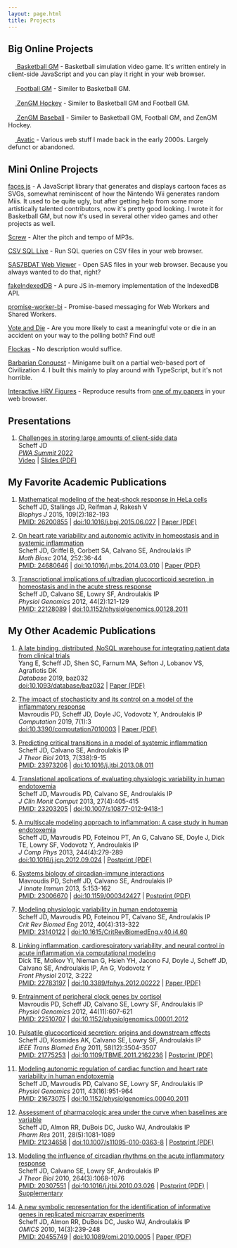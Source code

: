 ```yaml
---
layout: page.html
title: Projects
---
```


<h2 style="padding-top: 0">Big Online Projects</h2>

<a href="https://basketball-gm.com/"><img src="https://play.basketball-gm.com/ico/logo.png" width="16" height="16" alt="" /> Basketball GM</a> - Basketball simulation video game. It's written entirely in client-side JavaScript and you can play it right in your web browser.

<a href="https://football-gm.com/"><img src="https://play.football-gm.com/ico/logo.png" width="16" height="16" alt="" /> Football GM</a> - Similer to Basketball GM.

<a href="https://hockey.zengm.com/"><img src="https://hockey.zengm.com/ico/logo.png" width="16" height="16" alt="" /> ZenGM Hockey</a> - Similer to Basketball GM and Football GM.

<a href="https://baseball.zengm.com/"><img src="https://baseball.zengm.com/ico/logo.png" width="16" height="16" alt="" /> ZenGM Baseball</a> - Similer to Basketball GM, Football GM, and ZenGM Hockey.

<a href="http://www.avatic.com/"><img src="/files/icons/avatic.png" width="16" height="16" alt="" /> Avatic</a> - Various web stuff I made back in the early 2000s. Largely defunct or abandoned.

<h2>Mini Online Projects</h2>

<a href="https://zengm.com/facesjs/">faces.js</a> - A JavaScript library that generates and displays cartoon faces as SVGs, somewhat reminiscent of how the Nintendo Wii generates random Miis. It used to be quite ugly, but after getting help from some more artistically talented contributors, now it's pretty good looking. I wrote it for Basketball GM, but now it's used in several other video games and other projects as well.

<a href="/screw/">Screw</a> - Alter the pitch and tempo of MP3s.

<a href="/csv-sql-live/">CSV SQL Live</a> - Run SQL queries on CSV files in your web browser.

<a href="/sas7bdat/">SAS7BDAT Web Viewer</a> - Open SAS files in your web browser. Because you always wanted to do that, right?

<a href="https://github.com/dumbmatter/fakeIndexedDB">fakeIndexedDB</a> - A pure JS in-memory implementation of the IndexedDB API.

<a href="https://github.com/dumbmatter/promise-worker-bi">promise-worker-bi</a> - Promise-based messaging for Web Workers and Shared Workers.

<a href="/vote-and-die/">Vote and Die</a> - Are you more likely to cast a meaningful vote or die in an accident on your way to the polling both? Find out!

<a href="/flockas/">Flockas</a> - No description would suffice.

<a href="/barbconq/">Barbarian Conquest</a> - Minigame built on a partial web-based port of Civilization 4. I built this mainly to play around with TypeScript, but it's not horrible.

<a href="/hrv-interactive/">Interactive HRV Figures</a> - Reproduce results from <a href="http://www.ncbi.nlm.nih.gov/pubmed/24680646">one of my papers</a> in your web browser.

<h2>Presentations</h2>

<ol>
<li>
<p>
<a href="/files/presentations/2022-pwa-summit.pdf">Challenges in storing large amounts of client-side data</a><br />
Scheff JD<br />
<a href="https://pwasummit.org/"><em>PWA Summit</em> 2022</a><br />
<span class="publinks"><a href="https://www.youtube.com/watch?v=tEOzwbvmTpA">Video</a> | <a href="/files/presentations/2022-pwa-summit.pdf">Slides (PDF)</a></span>
</p>
</li>
</ol>

<h2>My Favorite Academic Publications</h2>

<ol>
<li>
<p>
<a href="/files/papers/2015-heat-shock-response.pdf">Mathematical modeling of the heat-shock response in HeLa cells</a><br />
Scheff JD, Stallings JD, Reifman J, Rakesh V<br />
<em>Biophys J</em> 2015, 109(2):182-193<br />
<span class="publinks"><a href="http://www.ncbi.nlm.nih.gov/pubmed/26200855">PMID: 26200855</a> | <a href="https://doi.org/10.1016/j.bpj.2015.06.027">doi:10.1016/j.bpj.2015.06.027</a> | <a href="/files/papers/2015-heat-shock-response.pdf">Paper (PDF)</a></span>
</p>
</li>

<li>
<p>
<a href="/files/papers/2014-on-heart-rate-variability.pdf">On heart rate variability and autonomic activity in homeostasis and in systemic inflammation</a><br />
Scheff JD, Griffel B, Corbett  SA, Calvano SE, Androulakis IP<br />
<em>Math Biosc</em> 2014, 252:36-44<br />
<span class="publinks"><a href="http://www.ncbi.nlm.nih.gov/pubmed/24680646">PMID: 24680646</a> | <a href="https://doi.org/10.1016/j.mbs.2014.03.010">doi:10.1016/j.mbs.2014.03.010</a> | <a href="/files/papers/2014-on-heart-rate-variability.pdf">Paper (PDF)</a></span>
</p>
</li>

<li>
<p>
<a href="https://doi.org/10.1152/physiolgenomics.00128.2011">Transcriptional implications of ultradian glucocorticoid secretion, in homeostasis and in the acute stress response</a><br />
Scheff JD, Calvano SE, Lowry SF, Androulakis IP<br />
<em>Physiol Genomics</em> 2012, 44(2):121-129<br />
<span class="publinks"><a href="http://www.ncbi.nlm.nih.gov/pubmed/22128089">PMID: 22128089</a> | <a href="https://doi.org/10.1152/physiolgenomics.00128.2011">doi:10.1152/physiolgenomics.00128.2011</a></span>
</p>
</li>

</ol>

<h2>My Other Academic Publications</h2>

<ol>
<li>
<p>
<a href="/files/papers/2019-cdw.pdf">A late binding, distributed, NoSQL warehouse for integrating patient data from clinical trials</a><br />
Yang E, Scheff JD, Shen SC, Farnum MA, Sefton J, Lobanov VS, Agrafiotis DK<br />
<em>Database</em> 2019, baz032<br />
<span class="publinks"><a href="https://doi.org/10.1093/database/baz032">doi:10.1093/database/baz032</a> | <a href="/files/papers/2019-cdw.pdf">Paper (PDF)</a></span>
</p>
</li>

<li>
<p>
<a href="/files/papers/2019-stochastic.pdf">The impact of stochasticity and its control on a model of the inflammatory response</a><br />
Mavroudis PD, Scheff JD, Doyle JC, Vodovotz Y, Androulakis IP<br />
<em>Computation</em> 2019, 7(1):3<br />
<span class="publinks"><a href="https://doi.org/10.3390/computation7010003">doi:10.3390/computation7010003</a> | <a href="/files/papers/2019-stochastic.pdf">Paper (PDF)</a></span>
</p>
</li>

<li>
<p>
<a href="https://doi.org/10.1016/j.jtbi.2013.08.011">Predicting critical transitions in a model of systemic inflammation</a><br />
Scheff JD, Calvano SE, Androulakis IP<br />
<em>J Theor Biol</em> 2013, 7(338):9-15<br />
<span class="publinks"><a href="http://www.ncbi.nlm.nih.gov/pubmed/23973206">PMID: 23973206</a> | <a href="https://doi.org/10.1016/j.jtbi.2013.08.011">doi:10.1016/j.jtbi.2013.08.011</a></span>
</p>
</li>

<li>
<p>
<a href="https://doi.org/10.1007/s10877-012-9418-1">Translational applications of evaluating
physiologic variability in human endotoxemia</a><br />
Scheff JD, Mavroudis PD, Calvano SE, Androulakis IP<br />
<em>J Clin Monit Comput</em> 2013, 27(4):405-415<br />
<span class="publinks"><a href="http://www.ncbi.nlm.nih.gov/pubmed/23203205">PMID: 23203205</a> | <a href="https://doi.org/10.1007/s10877-012-9418-1">doi:10.1007/s10877-012-9418-1</a></span>
</p>
</li>

<li>
<p>
<a href="/files/papers/2013-multiscale-modeling-approach.pdf">A multiscale modeling approach to inflammation: A case study in human endotoxemia</a><br />
Scheff JD, Mavroudis PD, Foteinou PT, An G, Calvano SE, Doyle J, Dick TE, Lowry SF, Vodovotz Y, Androulakis IP<br />
<em>J Comp Phys</em> 2013, 244(4):279-289<br />
<span class="publinks"><a href="https://doi.org/10.1016/j.jcp.2012.09.024">doi:10.1016/j.jcp.2012.09.024</a> | <a href="/files/papers/2013-multiscale-modeling-approach.pdf">Postprint (PDF)</a></span>
</p>
</li>

<li>
<p>
<a href="/files/papers/2012-systems-biology-circadian.pdf">Systems biology of circadian-immune interactions</a><br />
Mavroudis PD, Scheff JD, Calvano SE, Androulakis IP<br />
<em>J Innate Immun</em> 2013, 5:153-162<br />
<span class="publinks"><a href="http://www.ncbi.nlm.nih.gov/pubmed/23006670">PMID: 23006670</a> | <a href="https://doi.org/10.1159/000342427">doi:10.1159/000342427</a> | <a href="/files/papers/2012-systems-biology-circadian.pdf">Postprint (PDF)</a></span>
</p>
</li>

<li>
<p>
<a href="https://doi.org/10.1615/CritRevBiomedEng.v40.i4.60">Modeling physiologic variability in human endotoxemia</a><br />
Scheff JD, Mavroudis PD, Foteinou PT, Calvano SE, Androulakis IP<br />
<em>Crit Rev Biomed Eng</em> 2012, 40(4):313-322<br />
<span class="publinks"><a href="http://www.ncbi.nlm.nih.gov/pubmed/23140122">PMID: 23140122</a> | <a href="https://doi.org/10.1615/CritRevBiomedEng.v40.i4.60">doi:10.1615/CritRevBiomedEng.v40.i4.60</a></span>
</p>
</li>

<li>
<p>
<a href="/files/papers/2012-linking-inflammation-cardiorespiratory.pdf">Linking inflammation, cardiorespiratory variability, and neural control in acute inflammation via computational modeling</a><br />
Dick TE, Molkov YI, Nieman G, Hsieh YH, Jacono FJ, Doyle J, Scheff JD, Calvano SE, Androulakis IP, An G, Vodovotz Y<br />
<em>Front Physiol</em> 2012, 3:222<br />
<span class="publinks"><a href="http://www.ncbi.nlm.nih.gov/pubmed/22783197">PMID: 22783197</a> | <a href="https://doi.org/10.3389/fphys.2012.00222">doi:10.3389/fphys.2012.00222</a> | <a href="/files/papers/2012-linking-inflammation-cardiorespiratory.pdf">Paper (PDF)</a></span>
</p>
</li>

<li>
<p>
<a href="https://doi.org/10.1152/physiolgenomics.00001.2012">Entrainment of peripheral clock genes by cortisol</a><br />
Mavroudis PD, Scheff JD, Calvano SE, Lowry SF, Androulakis IP<br />
<em>Physiol Genomics</em> 2012, 44(11):607-621<br />
<span class="publinks"><a href="http://www.ncbi.nlm.nih.gov/pubmed/22510707">PMID: 22510707</a> | <a href="https://doi.org/10.1152/physiolgenomics.00001.2012">doi:10.1152/physiolgenomics.00001.2012</a></span>
</p>
</li>

<li>
<p>
<a href="/files/papers/2011-pulsatile-glucocorticoid-secretion.pdf">Pulsatile glucocorticoid secretion: origins and downstream effects</a><br />
Scheff JD, Kosmides AK, Calvano SE, Lowry SF, Androulakis IP<br />
<em>IEEE Trans Biomed Eng</em> 2011, 58(12):3504-3507<br />
<span class="publinks"><a href="http://www.ncbi.nlm.nih.gov/pubmed/21775253">PMID: 21775253</a> | <a href="https://doi.org/10.1109/TBME.2011.2162236">doi:10.1109/TBME.2011.2162236</a> | <a href="/files/papers/2011-pulsatile-glucocorticoid-secretion.pdf">Postprint (PDF)</a></span>
</p>
</li>

<li>
<p>
<a href="https://doi.org/10.1152/physiolgenomics.00040.2011">Modeling autonomic regulation of cardiac function and heart rate variability in human endotoxemia</a><br />
Scheff JD, Mavroudis PD, Calvano SE, Lowry SF, Androulakis IP<br />
<em>Physiol Genomics</em> 2011, 43(16):951-964<br />
<span class="publinks"><a href="http://www.ncbi.nlm.nih.gov/pubmed/21673075">PMID: 21673075</a> | <a href="https://doi.org/10.1152/physiolgenomics.00040.2011">doi:10.1152/physiolgenomics.00040.2011</a></span>
</p>
</li>

<li>
<p>
<a href="/files/papers/2011-assessment-pharmacologic-area.pdf">Assessment of pharmacologic area under the curve when baselines are variable</a><br />
Scheff JD, Almon RR, DuBois DC, Jusko WJ, Androulakis IP<br />
<em>Pharm Res</em> 2011, 28(5):1081-1089<br />
<span class="publinks"><a href="http://www.ncbi.nlm.nih.gov/pubmed/21234658">PMID: 21234658</a> | <a href="https://doi.org/10.1007/s11095-010-0363-8">doi:10.1007/s11095-010-0363-8</a> | <a href="/files/papers/2011-assessment-pharmacologic-area.pdf">Postprint (PDF)</a></span>
</p>
</li>

<li>
<p>
<a href="/files/papers/2010-modeling-influence-circadian.pdf">Modeling the influence of circadian rhythms on the acute inflammatory response</a><br />
Scheff JD, Calvano SE, Lowry SF, Androulakis IP<br />
<em>J Theor Biol</em> 2010, 264(3):1068-1076<br />
<span class="publinks"><a href="http://www.ncbi.nlm.nih.gov/pubmed/20307551">PMID: 20307551</a> | <a href= "https://doi.org/10.1016/j.jtbi.2010.03.026">doi:10.1016/j.jtbi.2010.03.026</a> | <a href="/files/papers/2010-modeling-influence-circadian.pdf">Postprint (PDF)</a> | <a href="/files/papers/2010-modeling-influence-circadian.zip">Supplementary</a></span>
</p>
</li>

<li>
<p>
<a href="/files/papers/2010-new-symbolic-representation.pdf">A new symbolic representation for the identification of informative genes in replicated microarray experiments</a><br />
Scheff JD, Almon RR, DuBois DC, Jusko WJ, Androulakis IP<br />
<em>OMICS</em> 2010, 14(3):239-248<br />
<span class="publinks"><a href="http://www.ncbi.nlm.nih.gov/pubmed/20455749">PMID: 20455749</a> | <a href="https://doi.org/10.1089/omi.2010.0005">doi:10.1089/omi.2010.0005</a> | <a href="/files/papers/2010-new-symbolic-representation.pdf">Paper (PDF)</a></span>
</p>
</li>
</ol>